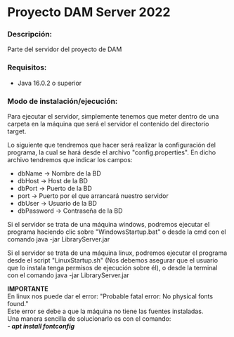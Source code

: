 <h1>
    Proyecto DAM Server 2022
</h1>
<h3>Descripción:</h3>
Parte del servidor del proyecto de DAM
<h3>Requisitos:</h3>
<ul>
    <li>
        Java 16.0.2 o superior
    </li>
</ul>
<h3>Modo de instalación/ejecución:</h3>
<p>
Para ejecutar el servidor, simplemente tenemos que
meter dentro de una carpeta en la máquina que será 
el servidor el contenido del directorio target. 
</p>
<p>
Lo siguiente que tendremos que hacer será realizar la
configuración del programa, la cual se hará desde el 
archivo "config.properties".
En dicho archivo tendremos que indicar los campos:
</p>
<ul>
<li>
    dbName -> Nombre de la BD
</li>
<li>
    dbHost -> Host de la BD
</li>
<li>
    dbPort -> Puerto de la BD
</li>
<li>
    port -> Puerto por el que arrancará nuestro servidor
</li>
<li>
    dbUser -> Usuario de la BD
</li>
<li>
    dbPassword -> Contraseña de la BD
</li>
</ul>
<p>
Si el servidor se trata de una máquina windows,
podremos ejecutar el programa haciendo clic sobre
"WindowsStartup.bat" o desde la cmd con el comando
java -jar LibraryServer.jar
</p>
<p>
Si el servidor se trata de una máquina linux,
podremos ejecutar el programa
desde el script "LinuxStartup.sh" (Nos debemos asegurar
que el usuario que lo instala tenga permisos de ejecución
sobre él), o desde la terminal con el comando
java -jar LibraryServer.jar

<b>IMPORTANTE</b><br/>
En linux nos puede dar el error: "Probable fatal error:
 No physical fonts found."<br/>
Este error se debe a que la máquina no tiene las fuentes instaladas.
<br/> Una manera sencilla de solucionarlo es con el comando: <br/>
<i><b>- apt install fontconfig</b></i>
</p>